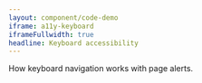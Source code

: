 ```yaml
---
layout: component/code-demo
iframe: a11y-keyboard
iframeFullwidth: true
headline: Keyboard accessibility
---
```



How keyboard navigation works with page alerts.
